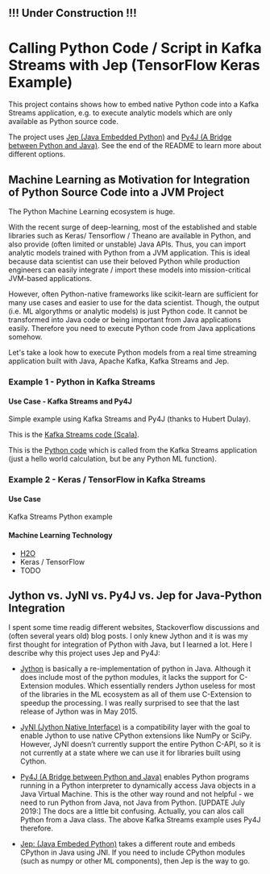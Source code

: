 ## !!! Under Construction !!!

# Calling Python Code / Script in Kafka Streams with Jep (TensorFlow Keras Example)

This project contains shows how to embed native Python code into a Kafka Streams application, e.g. to execute analytic models which are only available as Python source code.

The project uses [Jep (Java Embedded Python)](https://github.com/ninia/jep) and [Py4J (A Bridge between Python and Java)](https://www.py4j.org/). See the end of the README to learn more about different options.

## Machine Learning as Motivation for Integration of Python Source Code into a JVM Project

The Python Machine Learning ecosystem is huge.

With the recent surge of deep-learning, most of the established and stable libraries such as Keras/ Tensorflow / Theano are available in Python, and also provide (often limited or unstable) Java APIs. Thus, you can import analytic models trained with Python from a JVM application. This is ideal because data scientist can use their beloved Python while production engineers can easily integrate / import these models into mission-critical JVM-based applications.

However, often Python-native frameworks like scikit-learn are sufficient for many use cases and easier to use for the data scientist. Though, the output (i.e. ML algorythms or analytic models) is just Python code. It cannot be transformed into Java code or being important from Java applications easily. Therefore you need to execute Python code from Java applications somehow.

Let's take a look how to execute Python models from a real time streaming application built with Java, Apache Kafka, Kafka Streams and Jep.


### Example 1 - Python in Kafka Streams

#### Use Case - Kafka Streams and Py4J

Simple example using Kafka Streams and Py4J (thanks to Hubert Dulay).

This is the [Kafka Streams code (Scala)](https://github.com/hdulay/kstream-scala/blob/master/src/main/scala/example/LDAKStreamPy4j.scala).

This is the [Python code](https://github.com/hdulay/kstream-scala/blob/master/Model.py) which is called from the Kafka Streams application (just a hello world calculation, but be any Python ML function).

### Example 2 - Keras / TensorFlow in Kafka Streams

#### Use Case

Kafka Streams Python example

#### Machine Learning Technology

* [H2O](https://www.h2o.ai)
* Keras / TensorFlow
* TODO

## Jython vs. JyNI vs. Py4J vs. Jep for Java-Python Integration

I spent some time readig different websites, Stackoverflow discussions and (often several years old) blog posts. I only knew Jython and it is was my first thought for integration of Python with Java, but I learned a lot. Here I describe why this project uses Jep and Py4J:

* [Jython](http://www.jython.org/) is basically a re-implementation of python in Java. Although it does include most of the python modules, it lacks the support for C-Extension modules. Which essentially renders Jython useless for most of the libraries in the ML ecosystem as all of them use C-Extension to speedup the processing. I was really surprised to see that the last release of Jython was in May 2015.

* [JyNI (Jython Native Interface)](https://jyni.org/) is a compatibility layer with the goal to enable Jython to use native CPython extensions like NumPy or SciPy. However, JyNI doesn’t currently support the entire Python C-API, so it is not currently at a state where we can use it for libraries built using Cython.

* [Py4J (A Bridge between Python and Java)](https://www.py4j.org/) enables Python programs running in a Python interpreter to dynamically access Java objects in a Java Virtual Machine. This is the other way round and not helpful - we need to run Python from Java, not Java from Python. [UPDATE July 2019:] The docs are a little bit confusing. Actually, you can alos call Python from a Java class. The above Kafka Streams example uses Py4J therefore.

* [Jep: (Java Embeded Python)](https://github.com/ninia/jep) takes a different route and embeds CPython in Java using JNI. If you need to include CPython modules (such as numpy or other ML components), then Jep is the way to go.